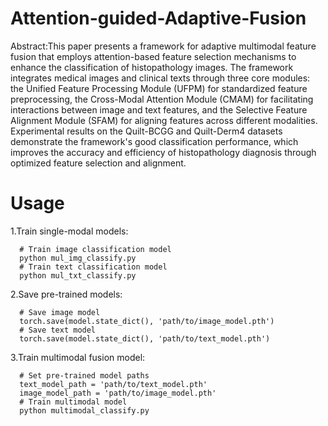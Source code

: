 # Attention-guided-Adaptive-Fusion
Abstract:This paper presents a framework for adaptive multimodal feature fusion that employs attention-based feature selection mechanisms to enhance the classification of histopathology images. The framework integrates medical images and clinical texts through three core modules: the Unified Feature Processing Module (UFPM) for standardized feature preprocessing, the Cross-Modal Attention Module (CMAM) for facilitating interactions between image and text features, and the Selective Feature Alignment Module (SFAM) for aligning features across different modalities. Experimental results on the Quilt-BCGG and Quilt-Derm4 datasets demonstrate the framework's good classification performance, which improves the accuracy and efficiency of histopathology diagnosis through optimized feature selection and alignment. 
# Usage
  1.Train single-modal models:

      # Train image classification model
      python mul_img_classify.py
      # Train text classification model
      python mul_txt_classify.py
  2.Save pre-trained models:

      # Save image model
      torch.save(model.state_dict(), 'path/to/image_model.pth')
      # Save text model
      torch.save(model.state_dict(), 'path/to/text_model.pth')
  3.Train multimodal fusion model:

      # Set pre-trained model paths
      text_model_path = 'path/to/text_model.pth'
      image_model_path = 'path/to/image_model.pth'
      # Train multimodal model
      python multimodal_classify.py

